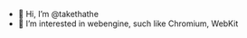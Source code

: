 - 👋 Hi, I’m @takethathe
- 👀 I’m interested in webengine, such like Chromium, WebKit

<!---
takethathe/takethathe is a ✨ special ✨ repository because its `README.md` (this file) appears on your GitHub profile.
You can click the Preview link to take a look at your changes.
--->

